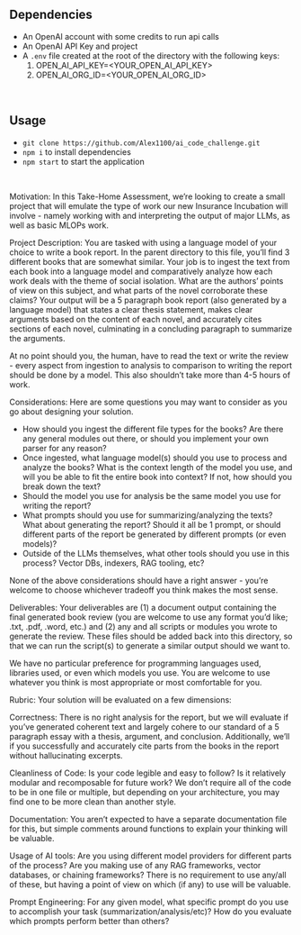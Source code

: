 
## Dependencies
- An OpenAI account with some credits to run api calls
- An OpenAI API Key and project
- A `.env` file created at the root of the directory with the following keys:
  1. OPEN_AI_API_KEY=<YOUR_OPEN_AI_API_KEY>
  2. OPEN_AI_ORG_ID=<YOUR_OPEN_AI_ORG_ID>
<br/>

## Usage
- `git clone https://github.com/Alex1100/ai_code_challenge.git`
- `npm i` to install dependencies
- `npm start` to start the application
<br/>

Motivation:
In this Take-Home Assessment, we’re looking to create a small project that will emulate the type of work our new Insurance Incubation will involve - namely working with and interpreting the output of major LLMs, as well as basic MLOPs work.

Project Description:
You are tasked with using a language model of your choice to write a book report. In the parent directory to this file, you’ll find 3 different books that are somewhat similar. Your job is to ingest the text from each book into a language model and comparatively analyze how each work deals with the theme of social isolation. What are the authors’ points of view on this subject, and what parts of the novel corroborate these claims? Your output will be a 5 paragraph book report (also generated by a language model) that states a clear thesis statement, makes clear arguments based on the content of each novel, and accurately cites sections of each novel, culminating in a concluding paragraph to summarize the arguments.

At no point should you, the human, have to read the text or write the review  - every aspect from ingestion to analysis to comparison to writing the report should be done by a model. This also shouldn’t take more than 4-5 hours of work.

Considerations:
Here are some questions you may want to consider as you go about designing your solution.
-	How should you ingest the different file types for the books? Are there any general modules out there, or should you implement your own parser for any reason?
-	Once ingested, what language model(s) should you use to process and analyze the books? What is the context length of the model you use, and will you be able to fit the entire book into context? If not, how should you break down the text?
-	Should the model you use for analysis be the same model you use for writing the report?
-	What prompts should you use for summarizing/analyzing the texts? What about generating the report? Should it all be 1 prompt, or should different parts of the report be generated by different prompts (or even models)?
-	Outside of the LLMs themselves, what other tools should you use in this process? Vector DBs, indexers, RAG tooling, etc? 

None of the above considerations should have a right answer - you’re welcome to choose whichever tradeoff you think makes the most sense.



Deliverables:
Your deliverables are (1) a document output containing the final generated book review (you are welcome to use any format you’d like; .txt, .pdf, .word, etc.) and (2) any and all scripts or modules you wrote to generate the review. These files should be added back into this directory, so that we can run the script(s) to generate a similar output should we want to.

We have no particular preference for programming languages used, libraries used, or even which models you use. You are welcome to use whatever you think is most appropriate or most comfortable for you.

Rubric:
Your solution will be evaluated on a few dimensions:

Correctness:
There is no right analysis for the report, but we will evaluate if you’ve generated coherent text and largely cohere to our standard of a 5 paragraph essay with a thesis, argument, and conclusion. Additionally, we’ll if you successfully and accurately cite parts from the books in the report without hallucinating excerpts.

Cleanliness of Code:
Is your code legible and easy to follow? Is it relatively modular and recomposable for future work? We don’t require all of the code to be in one file or multiple, but depending on your architecture, you may find one to be more clean than another style.

Documentation:
You aren’t expected to have a separate documentation file for this, but simple comments around functions to explain your thinking will be valuable.

Usage of AI tools:
Are you using different model providers for different parts of the process? Are you making use of any RAG frameworks, vector databases, or chaining frameworks? There is no requirement to use any/all of these, but having a point of view on which (if any) to use will be valuable.

Prompt Engineering:
For any given model, what specific prompt do you use to accomplish your task (summarization/analysis/etc)? How do you evaluate which prompts perform better than others?
